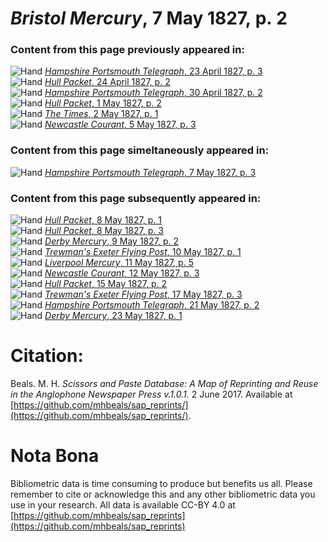 # *Bristol Mercury*, 7 May 1827, p. 2  
  
### Content from this page previously appeared in:  
![Hand](http://scissorsandpaste.net/wp-content/uploads/2017/06/smallhandpointer.png) [*Hampshire Portsmouth Telegraph*, 23 April 1827, p. 3](https://mhbeals.github.io/sap_html/Hampshire-Portsmouth-Telegraph/Hampshire-Portsmouth-Telegraph-23-April-1827-p-3)  
![Hand](http://scissorsandpaste.net/wp-content/uploads/2017/06/smallhandpointer.png) [*Hull Packet*, 24 April 1827, p. 2](https://mhbeals.github.io/sap_html/Hull-Packet/Hull-Packet-24-April-1827-p-2)  
![Hand](http://scissorsandpaste.net/wp-content/uploads/2017/06/smallhandpointer.png) [*Hampshire Portsmouth Telegraph*, 30 April 1827, p. 2](https://mhbeals.github.io/sap_html/Hampshire-Portsmouth-Telegraph/Hampshire-Portsmouth-Telegraph-30-April-1827-p-2)  
![Hand](http://scissorsandpaste.net/wp-content/uploads/2017/06/smallhandpointer.png) [*Hull Packet*, 1 May 1827, p. 2](https://mhbeals.github.io/sap_html/Hull-Packet/Hull-Packet-1-May-1827-p-2)  
![Hand](http://scissorsandpaste.net/wp-content/uploads/2017/06/smallhandpointer.png) [*The Times*, 2 May 1827, p. 1](https://mhbeals.github.io/sap_html/The-Times/The-Times-2-May-1827-p-1)  
![Hand](http://scissorsandpaste.net/wp-content/uploads/2017/06/smallhandpointer.png) [*Newcastle Courant*, 5 May 1827, p. 3](https://mhbeals.github.io/sap_html/Newcastle-Courant/Newcastle-Courant-5-May-1827-p-3)  
  
### Content from this page simeltaneously appeared in:  
![Hand](http://scissorsandpaste.net/wp-content/uploads/2017/06/smallhandpointer.png) [*Hampshire Portsmouth Telegraph*, 7 May 1827, p. 3](https://mhbeals.github.io/sap_html/Hampshire-Portsmouth-Telegraph/Hampshire-Portsmouth-Telegraph-7-May-1827-p-3)  
  
### Content from this page subsequently appeared in:  
![Hand](http://scissorsandpaste.net/wp-content/uploads/2017/06/smallhandpointer.png) [*Hull Packet*, 8 May 1827, p. 1](https://mhbeals.github.io/sap_html/Hull-Packet/Hull-Packet-8-May-1827-p-1)  
![Hand](http://scissorsandpaste.net/wp-content/uploads/2017/06/smallhandpointer.png) [*Hull Packet*, 8 May 1827, p. 3](https://mhbeals.github.io/sap_html/Hull-Packet/Hull-Packet-8-May-1827-p-3)  
![Hand](http://scissorsandpaste.net/wp-content/uploads/2017/06/smallhandpointer.png) [*Derby Mercury*, 9 May 1827, p. 2](https://mhbeals.github.io/sap_html/Derby-Mercury/Derby-Mercury-9-May-1827-p-2)  
![Hand](http://scissorsandpaste.net/wp-content/uploads/2017/06/smallhandpointer.png) [*Trewman's Exeter Flying Post*, 10 May 1827, p. 1](https://mhbeals.github.io/sap_html/Trewman's-Exeter-Flying-Post/Trewman's-Exeter-Flying-Post-10-May-1827-p-1)  
![Hand](http://scissorsandpaste.net/wp-content/uploads/2017/06/smallhandpointer.png) [*Liverpool Mercury*, 11 May 1827, p. 5](https://mhbeals.github.io/sap_html/Liverpool-Mercury/Liverpool-Mercury-11-May-1827-p-5)  
![Hand](http://scissorsandpaste.net/wp-content/uploads/2017/06/smallhandpointer.png) [*Newcastle Courant*, 12 May 1827, p. 3](https://mhbeals.github.io/sap_html/Newcastle-Courant/Newcastle-Courant-12-May-1827-p-3)  
![Hand](http://scissorsandpaste.net/wp-content/uploads/2017/06/smallhandpointer.png) [*Hull Packet*, 15 May 1827, p. 2](https://mhbeals.github.io/sap_html/Hull-Packet/Hull-Packet-15-May-1827-p-2)  
![Hand](http://scissorsandpaste.net/wp-content/uploads/2017/06/smallhandpointer.png) [*Trewman's Exeter Flying Post*, 17 May 1827, p. 3](https://mhbeals.github.io/sap_html/Trewman's-Exeter-Flying-Post/Trewman's-Exeter-Flying-Post-17-May-1827-p-3)  
![Hand](http://scissorsandpaste.net/wp-content/uploads/2017/06/smallhandpointer.png) [*Hampshire Portsmouth Telegraph*, 21 May 1827, p. 2](https://mhbeals.github.io/sap_html/Hampshire-Portsmouth-Telegraph/Hampshire-Portsmouth-Telegraph-21-May-1827-p-2)  
![Hand](http://scissorsandpaste.net/wp-content/uploads/2017/06/smallhandpointer.png) [*Derby Mercury*, 23 May 1827, p. 1](https://mhbeals.github.io/sap_html/Derby-Mercury/Derby-Mercury-23-May-1827-p-1)  


# Citation: 

Beals. M. H. *Scissors and Paste Database: A Map of Reprinting and Reuse in the Anglophone Newspaper Press v.1.0.1.* 2 June 2017. Available at [https://github.com/mhbeals/sap_reprints/](https://github.com/mhbeals/sap_reprints/). 

# Nota Bona

Bibliometric data is time consuming to produce but benefits us all. Please remember to cite or acknowledge this and any other bibliometric data you use in your research. All data is available CC-BY 4.0 at [https://github.com/mhbeals/sap_reprints](https://github.com/mhbeals/sap_reprints)